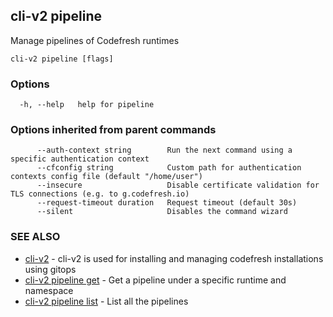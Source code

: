 ## cli-v2 pipeline

Manage pipelines of Codefresh runtimes

```
cli-v2 pipeline [flags]
```

### Options

```
  -h, --help   help for pipeline
```

### Options inherited from parent commands

```
      --auth-context string        Run the next command using a specific authentication context
      --cfconfig string            Custom path for authentication contexts config file (default "/home/user")
      --insecure                   Disable certificate validation for TLS connections (e.g. to g.codefresh.io)
      --request-timeout duration   Request timeout (default 30s)
      --silent                     Disables the command wizard
```

### SEE ALSO

* [cli-v2](cli-v2.md)	 - cli-v2 is used for installing and managing codefresh installations using gitops
* [cli-v2 pipeline get](cli-v2_pipeline_get.md)	 - Get a pipeline under a specific runtime and namespace
* [cli-v2 pipeline list](cli-v2_pipeline_list.md)	 - List all the pipelines

